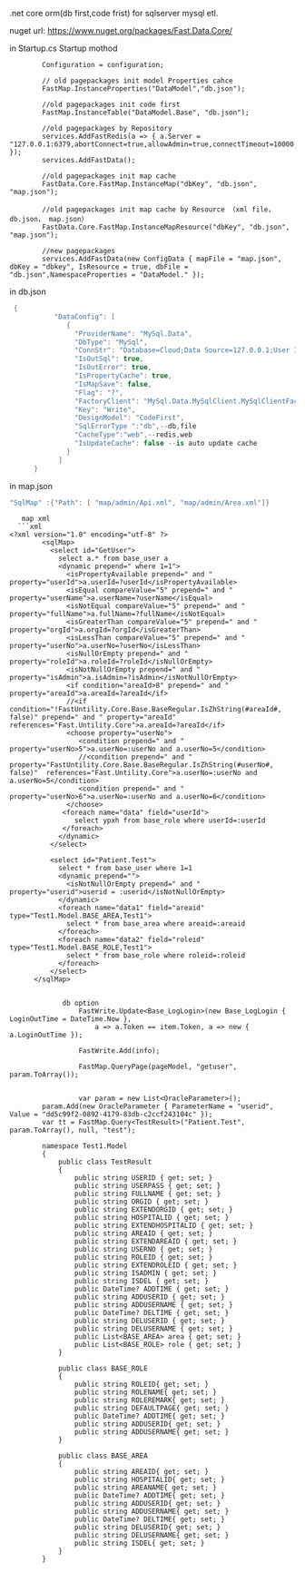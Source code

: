 
.net core orm(db first,code frist) for sqlserver mysql etl. 

nuget url: https://www.nuget.org/packages/Fast.Data.Core/

in Startup.cs Startup mothod

            Configuration = configuration;

            // old pagepackages init model Properties cahce 
            FastMap.InstanceProperties("DataModel","db.json");

            //old pagepackages init code first
            FastMap.InstanceTable("DataModel.Base", "db.json");

            //old pagepackages by Repository
            services.AddFastRedis(a => { a.Server = "127.0.0.1:6379,abortConnect=true,allowAdmin=true,connectTimeout=10000,syncTimeout=10000"; });
            services.AddFastData();
            
            //old pagepackages init map cache
            FastData.Core.FastMap.InstanceMap("dbKey", "db.json", "map.json");
            
            //old pagepackages init map cache by Resource （xml file， db.json， map.json）
            FastData.Core.FastMap.InstanceMapResource("dbKey", "db.json", "map.json");
            
            //new pagepackages
            services.AddFastData(new ConfigData { mapFile = "map.json", dbKey = "dbkey", IsResource = true, dbFile = "db.json",NamespaceProperties = "DataModel." });
  
in db.json         
```csharp
 {      
           "DataConfig": [
              {
                "ProviderName": "MySql.Data",
                "DbType": "MySql",
                "ConnStr": "Database=Cloud;Data Source=127.0.0.1;User Id=root;Password=22;CharSet=utf8;port=3306;Allow User Variables=True;pooling=true;Min Pool Size=10;Max Pool Size=100;",
                "IsOutSql": true,
                "IsOutError": true,
                "IsPropertyCache": true,
                "IsMapSave": false,
                "Flag": "?",
                "FactoryClient": "MySql.Data.MySqlClient.MySqlClientFactory",
                "Key": "Write",
                "DesignModel": "CodeFirst",
                "SqlErrorType ":"db",--db,file
                "CacheType":"web",--redis,web
                "IsUpdateCache": false --is auto update cache
              }
            ]
      }
```
  in map.json
```csharp
"SqlMap" :{"Path": [ "map/admin/Api.xml", "map/admin/Area.xml"]}
```
 

       map xml
      ```xml
    <?xml version="1.0" encoding="utf-8" ?>
            <sqlMap>
              <select id="GetUser">
                select a.* from base_user a
                <dynamic prepend=" where 1=1">
                  <isPropertyAvailable prepend=" and " property="userId">a.userId=?userId</isPropertyAvailable>
                  <isEqual compareValue="5" prepend=" and " property="userName">a.userName=?userName</isEqual>
                  <isNotEqual compareValue="5" prepend=" and " property="fullName">a.fullName=?fullName</isNotEqual>
                  <isGreaterThan compareValue="5" prepend=" and " property="orgId">a.orgId=?orgId</isGreaterThan>
                  <isLessThan compareValue="5" prepend=" and " property="userNo">a.userNo=?userNo</isLessThan>
                  <isNullOrEmpty prepend=" and " property="roleId">a.roleId=?roleId</isNullOrEmpty>
                  <isNotNullOrEmpty prepend=" and " property="isAdmin">a.isAdmin=?isAdmin</isNotNullOrEmpty>
                  <if condition="areaId>8" prepend=" and " property="areaId">a.areaId=?areaId</if>                  
                  //<if condition="!FastUntility.Core.Base.BaseRegular.IsZhString(#areaId#, false)" prepend=" and " property="areaId" references="Fast.Untility.Core">a.areaId=?areaId</if>
                  <choose property="userNo">
                     <condition prepend=" and " property="userNo>5">a.userNo=:userNo and a.userNo=5</condition>
                     //<condition prepend=" and " property="FastUntility.Core.Base.BaseRegular.IsZhString(#userNo#, false)"  references="Fast.Untility.Core">a.userNo=:userNo and a.userNo=5</condition>
                     <condition prepend=" and " property="userNo>6">a.userNo=:userNo and a.userNo=6</condition>
                  </choose>                  
                 <foreach name="data" field="userId">
                    select ypxh from base_role where userId=:userId
                 </foreach>
                </dynamic>
              </select>
              
              <select id="Patient.Test">
                select * from base_user where 1=1
                <dynamic prepend="">
                  <isNotNullOrEmpty prepend=" and " property="userid">userid = :userid</isNotNullOrEmpty>
                </dynamic>
                <foreach name="data1" field="areaid" type="Test1.Model.BASE_AREA,Test1">
                  select * from base_area where areaid=:areaid
                </foreach>
                <foreach name="data2" field="roleid" type="Test1.Model.BASE_ROLE,Test1">
                  select * from base_role where roleid=:roleid
                </foreach>
              </select>
          </sqlMap>
  
  
```
  
             db option
                 FastWrite.Update<Base_LogLogin>(new Base_LogLogin { LoginOutTime = DateTime.Now }, 
                     a => a.Token == item.Token, a => new { a.LoginOutTime });
                     
                 FastWrite.Add(info);
                 
                 FastMap.QueryPage(pageModel, "getuser", param.ToArray());


                 var param = new List<OracleParameter>();
        param.Add(new OracleParameter { ParameterName = "userid", Value = "dd5c99f2-0892-4179-83db-c2ccf243104c" });
        var tt = FastMap.Query<TestResult>("Patient.Test", param.ToArray(), null, "test");
        
        namespace Test1.Model
        {
            public class TestResult
            {
                public string USERID { get; set; }
                public string USERPASS { get; set; }
                public string FULLNAME { get; set; }
                public string ORGID { get; set; }
                public string EXTENDORGID { get; set; }
                public string HOSPITALID { get; set; }
                public string EXTENDHOSPITALID { get; set; }
                public string AREAID { get; set; }
                public string EXTENDAREAID { get; set; }
                public string USERNO { get; set; }
                public string ROLEID { get; set; }
                public string EXTENDROLEID { get; set; }
                public string ISADMIN { get; set; }
                public string ISDEL { get; set; }
                public DateTime? ADDTIME { get; set; }
                public string ADDUSERID { get; set; }
                public string ADDUSERNAME { get; set; }
                public DateTime? DELTIME { get; set; }
                public string DELUSERID { get; set; }
                public string DELUSERNAME { get; set; }
                public List<BASE_AREA> area { get; set; }
                public List<BASE_ROLE> role { get; set; }
            }
            
            public class BASE_ROLE
            {
                public string ROLEID{ get; set; }
                public string ROLENAME{ get; set; }
                public string ROLEREMARK{ get; set; }
                public string DEFAULTPAGE{ get; set; }
                public DateTime? ADDTIME{ get; set; }
                public string ADDUSERID{ get; set; }
                public string ADDUSERNAME{ get; set; }      
            }
            
            public class BASE_AREA
            {
                public string AREAID{ get; set; }
                public string HOSPITALID{ get; set; }
                public string AREANAME{ get; set; }
                public DateTime? ADDTIME{ get; set; }
                public string ADDUSERID{ get; set; }
                public string ADDUSERNAME{ get; set; }
                public DateTime? DELTIME{ get; set; }
                public string DELUSERID{ get; set; }
                public string DELUSERNAME{ get; set; }
                public string ISDEL{ get; set; }      
            }
        }

  
